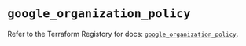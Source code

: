 # `google_organization_policy`

Refer to the Terraform Registory for docs: [`google_organization_policy`](https://registry.terraform.io/providers/hashicorp/google-beta/4.74.0/docs/resources/google_organization_policy).
